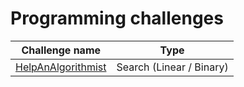 # Programming challenges

| Challenge name | Type |
| --- | --- |
| [HelpAnAlgorithmist](HelpAnAlgorithmist/) | Search (Linear / Binary) |